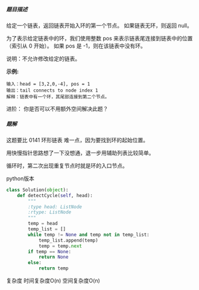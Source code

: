 ##### 题目描述

给定一个链表，返回链表开始入环的第一个节点。 如果链表无环，则返回 null。

为了表示给定链表中的环，我们使用整数 pos 来表示链表尾连接到链表中的位置（索引从 0 开始）。 如果 pos 是 -1，则在该链表中没有环。

说明：不允许修改给定的链表。


**示例:**

```
输入：head = [3,2,0,-4], pos = 1
输出：tail connects to node index 1
解释：链表中有一个环，其尾部连接到第二个节点。
```

进阶：
你是否可以不用额外空间解决此题？

##### 题解

这题要比 0141 环形链表 难一点，因为要找到环的起始位置。

用快慢指针思路想了一下没想通，退一步用辅助列表比较简单。

循环时，第二次出现重复节点时就是环的入口节点。

python版本
```python
class Solution(object):
    def detectCycle(self, head):
        """
        :type head: ListNode
        :rtype: ListNode
        """
        temp = head
        temp_list = []
        while temp != None and temp not in temp_list:
            temp_list.append(temp)
            temp = temp.next
        if temp == None:
            return None
        else:
            return temp
```

复杂度 时间复杂度O(n) 空间复杂度O(n)